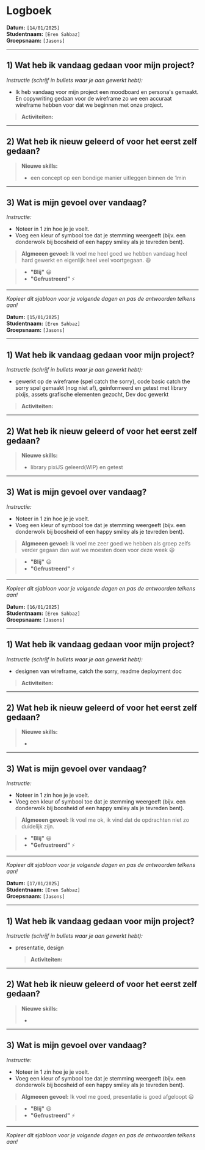 # Logboek

**Datum:** `[14/01/2025]`  
**Studentnaam:** `[Eren Sahbaz]`  
**Groepsnaam:** `[Jasons]`

---

## 1) Wat heb ik vandaag gedaan voor mijn project?

_Instructie (schrijf in bullets waar je aan gewerkt hebt):_

- Ik heb vandaag voor mijn project een moodboard en persona's gemaakt. En copywriting gedaan voor de wireframe zo we een accuraat wireframe hebben voor dat we beginnen met onze project.

> **Activiteiten:**

---

## 2) Wat heb ik nieuw geleerd of voor het eerst zelf gedaan?

> **Nieuwe skills:**
>
> - een concept op een bondige manier uitleggen binnen de 1min

---

## 3) Wat is mijn gevoel over vandaag?

_Instructie:_

- Noteer in 1 zin hoe je je voelt.
- Voeg een kleur of symbool toe dat je stemming weergeeft (bijv. een donderwolk bij boosheid of een happy smiley als je tevreden bent).

> **Algmeeen gevoel:** Ik voel me heel goed we hebben vandaag heel hard gewerkt en eigenlijk heel veel voortgegaan. :smiley:

> - **"Blij"** :smiley:
> - **"Gefrustreerd"** :zap:

---

_Kopieer dit sjabloon voor je volgende dagen en pas de antwoorden telkens aan!_

**Datum:** `[15/01/2025]`  
**Studentnaam:** `[Eren Sahbaz]`  
**Groepsnaam:** `[Jasons]`

---

## 1) Wat heb ik vandaag gedaan voor mijn project?

_Instructie (schrijf in bullets waar je aan gewerkt hebt):_

- gewerkt op de wireframe (spel catch the sorry), code basic catch the sorry spel gemaakt (nog niet af), geinformeerd en getest met library pixijs, assets grafische elementen gezocht, Dev doc gewerkt

> **Activiteiten:**

---

## 2) Wat heb ik nieuw geleerd of voor het eerst zelf gedaan?

> **Nieuwe skills:**
>
> - library pixiJS geleerd(WIP) en getest

---

## 3) Wat is mijn gevoel over vandaag?

_Instructie:_

- Noteer in 1 zin hoe je je voelt.
- Voeg een kleur of symbool toe dat je stemming weergeeft (bijv. een donderwolk bij boosheid of een happy smiley als je tevreden bent).

> **Algmeeen gevoel:** Ik voel me zeer goed we hebben als groep zelfs verder gegaan dan wat we moesten doen voor deze week :smiley:

> - **"Blij"** :smiley:
> - **"Gefrustreerd"** :zap:

---

_Kopieer dit sjabloon voor je volgende dagen en pas de antwoorden telkens aan!_

**Datum:** `[16/01/2025]`  
**Studentnaam:** `[Eren Sahbaz]`  
**Groepsnaam:** `[Jasons]`

---

## 1) Wat heb ik vandaag gedaan voor mijn project?

_Instructie (schrijf in bullets waar je aan gewerkt hebt):_

- designen van wireframe, catch the sorry, readme deployment doc

> **Activiteiten:**

---

## 2) Wat heb ik nieuw geleerd of voor het eerst zelf gedaan?

> **Nieuwe skills:**
>
> -

---

## 3) Wat is mijn gevoel over vandaag?

_Instructie:_

- Noteer in 1 zin hoe je je voelt.
- Voeg een kleur of symbool toe dat je stemming weergeeft (bijv. een donderwolk bij boosheid of een happy smiley als je tevreden bent).

> **Algmeeen gevoel:** Ik voel me ok, ik vind dat de opdrachten niet zo duidelijk zijn.

> - **"Blij"** :smiley:
> - **"Gefrustreerd"** :zap:

---

_Kopieer dit sjabloon voor je volgende dagen en pas de antwoorden telkens aan!_

**Datum:** `[17/01/2025]`  
**Studentnaam:** `[Eren Sahbaz]`  
**Groepsnaam:** `[Jasons]`

---

## 1) Wat heb ik vandaag gedaan voor mijn project?

_Instructie (schrijf in bullets waar je aan gewerkt hebt):_

- presentatie, design
  > **Activiteiten:**

---

## 2) Wat heb ik nieuw geleerd of voor het eerst zelf gedaan?

> **Nieuwe skills:**
>
> -

---

## 3) Wat is mijn gevoel over vandaag?

_Instructie:_

- Noteer in 1 zin hoe je je voelt.
- Voeg een kleur of symbool toe dat je stemming weergeeft (bijv. een donderwolk bij boosheid of een happy smiley als je tevreden bent).

> **Algmeeen gevoel:** Ik voel me goed, presentatie is goed afgeloopt :smiley:

> - **"Blij"** :smiley:
> - **"Gefrustreerd"** :zap:

---

_Kopieer dit sjabloon voor je volgende dagen en pas de antwoorden telkens aan!_
